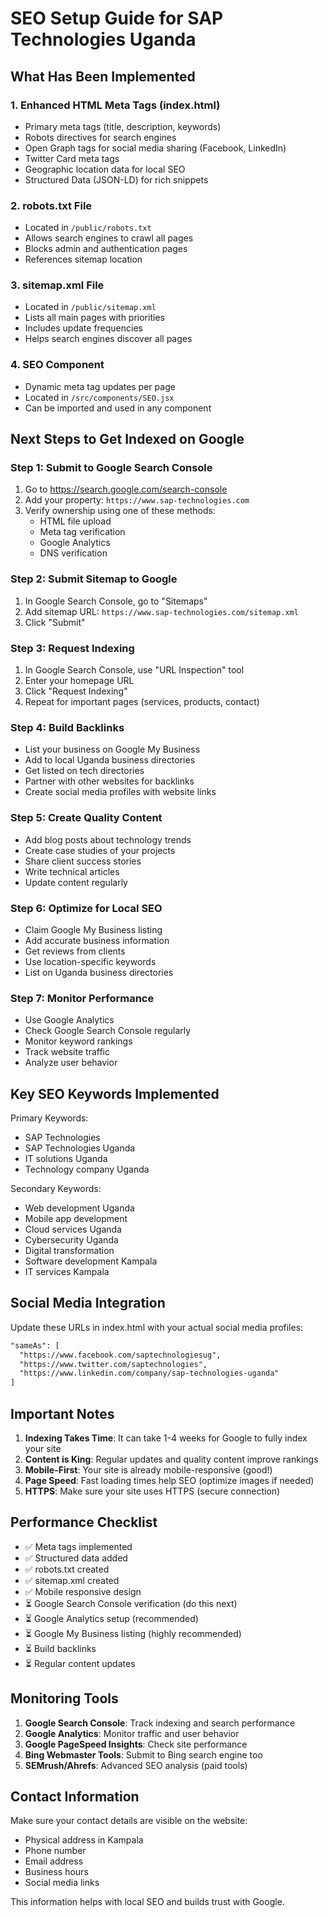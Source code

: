 # SEO Setup Guide for SAP Technologies Uganda

## What Has Been Implemented

### 1. Enhanced HTML Meta Tags (index.html)
- Primary meta tags (title, description, keywords)
- Robots directives for search engines
- Open Graph tags for social media sharing (Facebook, LinkedIn)
- Twitter Card meta tags
- Geographic location data for local SEO
- Structured Data (JSON-LD) for rich snippets

### 2. robots.txt File
- Located in `/public/robots.txt`
- Allows search engines to crawl all pages
- Blocks admin and authentication pages
- References sitemap location

### 3. sitemap.xml File
- Located in `/public/sitemap.xml`
- Lists all main pages with priorities
- Includes update frequencies
- Helps search engines discover all pages

### 4. SEO Component
- Dynamic meta tag updates per page
- Located in `/src/components/SEO.jsx`
- Can be imported and used in any component

## Next Steps to Get Indexed on Google

### Step 1: Submit to Google Search Console
1. Go to https://search.google.com/search-console
2. Add your property: `https://www.sap-technologies.com`
3. Verify ownership using one of these methods:
   - HTML file upload
   - Meta tag verification
   - Google Analytics
   - DNS verification

### Step 2: Submit Sitemap to Google
1. In Google Search Console, go to "Sitemaps"
2. Add sitemap URL: `https://www.sap-technologies.com/sitemap.xml`
3. Click "Submit"

### Step 3: Request Indexing
1. In Google Search Console, use "URL Inspection" tool
2. Enter your homepage URL
3. Click "Request Indexing"
4. Repeat for important pages (services, products, contact)

### Step 4: Build Backlinks
- List your business on Google My Business
- Add to local Uganda business directories
- Get listed on tech directories
- Partner with other websites for backlinks
- Create social media profiles with website links

### Step 5: Create Quality Content
- Add blog posts about technology trends
- Create case studies of your projects
- Share client success stories
- Write technical articles
- Update content regularly

### Step 6: Optimize for Local SEO
- Claim Google My Business listing
- Add accurate business information
- Get reviews from clients
- Use location-specific keywords
- List on Uganda business directories

### Step 7: Monitor Performance
- Use Google Analytics
- Check Google Search Console regularly
- Monitor keyword rankings
- Track website traffic
- Analyze user behavior

## Key SEO Keywords Implemented

Primary Keywords:
- SAP Technologies
- SAP Technologies Uganda
- IT solutions Uganda
- Technology company Uganda

Secondary Keywords:
- Web development Uganda
- Mobile app development
- Cloud services Uganda
- Cybersecurity Uganda
- Digital transformation
- Software development Kampala
- IT services Kampala

## Social Media Integration

Update these URLs in index.html with your actual social media profiles:
```html
"sameAs": [
  "https://www.facebook.com/saptechnologiesug",
  "https://www.twitter.com/saptechnologies",
  "https://www.linkedin.com/company/sap-technologies-uganda"
]
```

## Important Notes

1. **Indexing Takes Time**: It can take 1-4 weeks for Google to fully index your site
2. **Content is King**: Regular updates and quality content improve rankings
3. **Mobile-First**: Your site is already mobile-responsive (good!)
4. **Page Speed**: Fast loading times help SEO (optimize images if needed)
5. **HTTPS**: Make sure your site uses HTTPS (secure connection)

## Performance Checklist

- ✅ Meta tags implemented
- ✅ Structured data added
- ✅ robots.txt created
- ✅ sitemap.xml created
- ✅ Mobile responsive design
- ⏳ Google Search Console verification (do this next)
- ⏳ Google Analytics setup (recommended)
- ⏳ Google My Business listing (highly recommended)
- ⏳ Build backlinks
- ⏳ Regular content updates

## Monitoring Tools

1. **Google Search Console**: Track indexing and search performance
2. **Google Analytics**: Monitor traffic and user behavior
3. **Google PageSpeed Insights**: Check site performance
4. **Bing Webmaster Tools**: Submit to Bing search engine too
5. **SEMrush/Ahrefs**: Advanced SEO analysis (paid tools)

## Contact Information

Make sure your contact details are visible on the website:
- Physical address in Kampala
- Phone number
- Email address
- Business hours
- Social media links

This information helps with local SEO and builds trust with Google.
